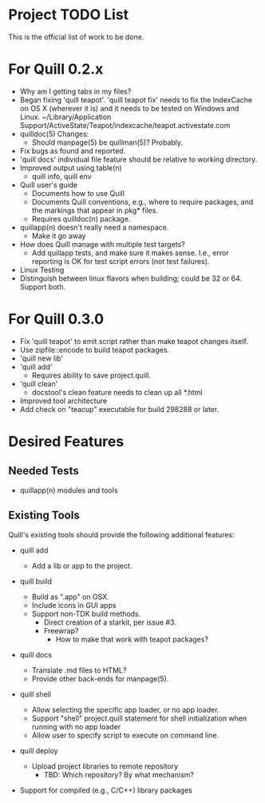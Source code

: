 # Project TODO List

This is the official list of work to be done.

# For Quill 0.2.x

* Why am I getting tabs in my files?
* Began fixing 'quill teapot'.  'quill teapot fix' needs to fix the IndexCache
  on OS X (wherever it is) and it needs to be tested on Windows and Linux.
  ~/Library/Application Support/ActiveState/Teapot/indexcache/teapot.activestate.com
* quilldoc(5) Changes:
  * Should manpage(5) be quillman(5)?  Probably.
* Fix bugs as found and reported.
* 'quill docs' individual file feature should be relative to working
  directory.
* Improved output using table(n)
  * quill info, quill env
* Quill user's guide
  * Documents how to use Quill
  * Documents Quill conventions, e.g., where to require packages, and the
    markings that appear in pkg* files.
  * Requires quilldoc(n) package.
* quillapp(n) doesn't really need a namespace.
  * Make it go away
* How does Quill manage with multiple test targets?
  * Add quillapp tests, and make sure it makes sense.  I.e., error 
    reporting is OK for test script errors (not test failures).
* Linux Testing
* Distinguish between linux flavors when building; could be 32 or 64.
  Support both.

# For Quill 0.3.0

* Fix 'quill teapot' to emit script rather than make teapot changes itself.
* Use zipfile::encode to build teapot packages.
* 'quill new lib'
* 'quill add'
  * Requires ability to save project.quill.
* 'quill clean'
  * docstool's clean feature needs to clean up all *.html
* Improved tool architecture
* Add check on "teacup" executable for build 298288 or later.

# Desired Features

## Needed Tests

* quillapp(n) modules and tools

## Existing Tools

Quill's existing tools should provide the following additional features:

* quill add
  * Add a lib or app to the project.

* quill build
  * Build as ".app" on OSX.
  * Include icons in GUI apps
  * Support non-TDK build methods.
    * Direct creation of a starkit, per issue #3.
    * Freewrap?
      * How to make that work with teapot packages?

* quill docs
  * Translate .md files to HTML?
  * Provide other back-ends for manpage(5).

* quill shell
  * Allow selecting the specific app loader, or no app loader.
  * Support "shell" project.quill statement for shell initialization
    when running with no app loader
  * Allow user to specify script to execute on command line.

* quill deploy
  * Upload project libraries to remote repository
    * TBD: Which repository?  By what mechanism?

* Support for compiled (e.g., C/C++) library packages

